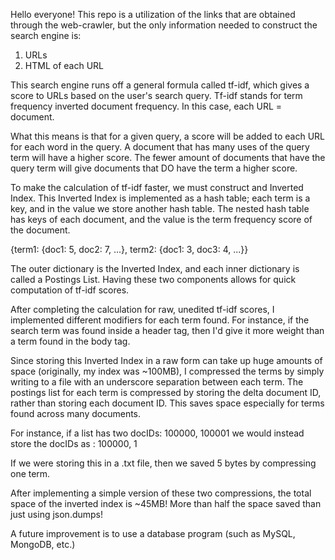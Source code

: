 Hello everyone! This repo is a utilization of the links that are obtained through the web-crawler,
but the only information needed to construct the search engine is:
  1. URLs
  2. HTML of each URL
 
This search engine runs off a general formula called tf-idf, which gives a score to URLs based on the user's
search query. Tf-idf stands for term frequency inverted document frequency. In this case, each URL = document.

What this means is that for a given query, a score will be added to each URL for each word in the query.
A document that has many uses of the query term will have a higher score. The fewer amount of
documents that have the query term will give documents that DO have the term a higher score.

To make the calculation of tf-idf faster, we must construct and Inverted Index. This Inverted Index is implemented
as a hash table; each term is a key, and in the value we store another hash table. The nested hash table has keys
of each document, and the value is the term frequency score of the document.

  {term1: {doc1: 5, doc2: 7, ...}, term2: {doc1: 3, doc3: 4, ...}}
 
The outer dictionary is the Inverted Index, and each inner dictionary is called a Postings List. Having these two
components allows for quick computation of tf-idf scores.

After completing the calculation for raw, unedited tf-idf scores, I implemented different modifiers for each term found.
For instance, if the search term was found inside a header tag, then I'd give it more weight than a term
found in the body tag.

Since storing this Inverted Index in a raw form can take up huge amounts of space (originally, my index was ~100MB), I
compressed the terms by simply writing to a file with an underscore separation between each term.
The postings list for each term is compressed by storing the delta document ID, rather than storing each document ID.
This saves space especially for terms found across many documents. 

  For instance, if a list has two docIDs: 100000, 100001
  we would instead store the docIDs as  : 100000, 1
  
If we were storing this in a .txt file, then we saved 5 bytes by compressing one term.

After implementing a simple version of these two compressions, the total space of the inverted index is ~45MB! More than
half the space saved than just using json.dumps!

A future improvement is to use a database program (such as MySQL, MongoDB, etc.)
